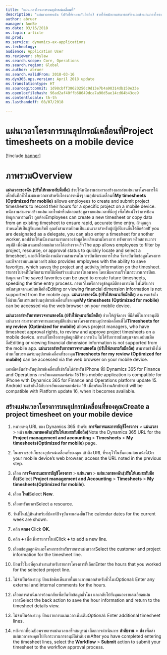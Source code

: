```yaml
---
title: "แผ่นเวลาโครงการบนอุปกรณ์เคลื่อนที่"
description: "แผ่นเวลาของฉัน (ปรับให้เหมาะกับมือถือ) ช่วยให้พนักงานสามารถสร้างและส่งแผ่นเวลาโครงการได้ เพื่อบันทึกชั่วโมงของพวกเขาสำหรับโครงการหนึ่งๆ บนอุปกรณ์เคลื่อนที่"
author: abruer
manager: AnnBe
ms.date: 03/16/2018
ms.topic: article
ms.prod: 
ms.service: dynamics-ax-applications
ms.technology: 
audience: Application User
ms.reviewer: shylaw
ms.search.scope: Core, Operations
ms.search.region: Global
ms.author: abruer
ms.search.validFrom: 2018-03-16
ms.dyn365.ops.version: April 2018 update
ms.translationtype: HT
ms.sourcegitcommit: 1d98cbff30620256c9d13e7b4a90314db150e33e
ms.openlocfilehash: 96ad2af40ffb68649dca7a90d5ae14cd64b43ce9
ms.contentlocale: th-th
ms.lasthandoff: 08/07/2018

---
```


# <a name="project-timesheets-on-a-mobile-device"></a><span data-ttu-id="4aefd-103">แผ่นเวลาโครงการบนอุปกรณ์เคลื่อนที่</span><span class="sxs-lookup"><span data-stu-id="4aefd-103">Project timesheets on a mobile device</span></span>

[!include [banner](../includes/banner.md)]

# <a name="overview"></a><span data-ttu-id="4aefd-104">ภาพรวม</span><span class="sxs-lookup"><span data-stu-id="4aefd-104">Overview</span></span>

<span data-ttu-id="4aefd-105">**แผ่นเวลาของฉัน (ปรับให้เหมาะกับมือถือ)** ช่วยให้พนักงานสามารถสร้างและส่งแผ่นเวลาโครงการได้ เพื่อบันทึกชั่วโมงของพวกเขาสำหรับโครงการหนึ่งๆ บนอุปกรณ์เคลื่อนที่</span><span class="sxs-lookup"><span data-stu-id="4aefd-105">**My timesheets (Optimized for mobile)** allows employees to create and submit project timesheets to record their hours for a specific project on a mobile device.</span></span> <span data-ttu-id="4aefd-106">พนักงานสามารถสร้างแผ่นเวลาใหม่หรือคัดลอกข้อมูลจากแผ่นเวลาที่มีอยู่ เพื่อให้แน่ใจว่าการป้อนข้อมูลเวลารวดเร็ว ถูกต้อง</span><span class="sxs-lookup"><span data-stu-id="4aefd-106">Employees can create a new timesheet or copy data from an existing timesheet to ensure rapid, accurate time entry.</span></span> <span data-ttu-id="4aefd-107">ถ้าคุณถูกกำหนดให้เป็นผู้รับมอบสิทธิ์ คุณยังสามารถป้อนเป็นแผ่นเวลาสำหรับผู้ปฏิบัติงานอื่นได้อีกด้วย</span><span class="sxs-lookup"><span data-stu-id="4aefd-107">If you are designated as a delegate, you can also enter a timesheet for another worker.</span></span> <span data-ttu-id="4aefd-108">แอปช่วยให้พนักงานสามารถกรองข้อมูลโดยเรียงตามโครงการ ทรัพยากร หรือสถานะการอนุมัติ เพื่อค้นหาและเลือกแผ่นเวลาได้อย่างรวดเร็ว</span><span class="sxs-lookup"><span data-stu-id="4aefd-108">The app allows employees to filter by project, resource, or approval status to quickly locate and select a timesheet.</span></span> <span data-ttu-id="4aefd-109">และยังให้พนักงานมีความสามารถในการบันทึกรายการโปรด ซึ่งจะบันทึกข้อมูลโครงการและกิจกรรมบนแผ่นเวลา</span><span class="sxs-lookup"><span data-stu-id="4aefd-109">It also provides employees with the ability to save favorites, which saves the project and activity information on the timesheet.</span></span> <span data-ttu-id="4aefd-110">รายการโปรดที่บันทึกสามารถใช้เพื่อสร้างแผ่นเวลาในอนาคต โดยเพิ่มความเร็วในกระบวนการป้อนข้อมูลเวลา</span><span class="sxs-lookup"><span data-stu-id="4aefd-110">The saved favorites can be used to create future timesheets, speeding the time entry process.</span></span> <span data-ttu-id="4aefd-111">การแก้ไขหรือการดูข้อมูลมิติทางการเงิน ไม่ได้รับการสนับสนุนจากแอปบนมือถือ</span><span class="sxs-lookup"><span data-stu-id="4aefd-111">Editing or viewing financial dimension information is not supported from the mobile app.</span></span> <span data-ttu-id="4aefd-112">**แผ่นเวลาของฉัน (ปรับให้เหมาะกับมือถือ)** สามารถเข้าถึงได้ผ่านเว็บเบราเซอร์บนอุปกรณ์เคลื่อนที่ของคุณ</span><span class="sxs-lookup"><span data-stu-id="4aefd-112">**My timesheets (Optimized for mobile)** can be accessed via the web browser on your mobile device.</span></span>

<span data-ttu-id="4aefd-113">**แผ่นเวลาสำหรับการตรวจทานของฉัน (ปรับให้เหมาะกับมือถือ)** ช่วยให้ผู้จัดการ ที่มีสิทธิ์ในการอนุมัติแผ่นเวลา สามารถตรวจทานและอนุมัติแผ่นเวลาโครงการบนอุปกรณ์เคลื่อนที่ได้</span><span class="sxs-lookup"><span data-stu-id="4aefd-113">**Timesheets for my review (Optimized for mobile)** allows project managers, who have timesheet approval rights, to review and approve project timesheets on a mobile device.</span></span> <span data-ttu-id="4aefd-114">การแก้ไขหรือการดูข้อมูลมิติทางการเงิน ไม่ได้รับการสนับสนุนจากแอปบนมือถือ</span><span class="sxs-lookup"><span data-stu-id="4aefd-114">Editing or viewing financial dimension information is not supported from the mobile app.</span></span> <span data-ttu-id="4aefd-115">**แผ่นเวลาสำหรับการตรวจทานของฉัน (ปรับให้เหมาะกับมือถือ)** สามารถเข้าถึงได้ผ่านเว็บเบราเซอร์บนอุปกรณ์เคลื่อนที่ของคุณ</span><span class="sxs-lookup"><span data-stu-id="4aefd-115">**Timesheets for my review (Optimized for mobile)** can be accessed via the web browser on your mobile device.</span></span>

<span data-ttu-id="4aefd-116">แอพลิเคชันสำหรับอุปกรณ์เคลื่อนที่เข้ากันได้สำหรับ iPhone ที่มี Dynamics 365 for Finance and Operations การอัพเดตแพลตฟอร์ม 15</span><span class="sxs-lookup"><span data-stu-id="4aefd-116">This mobile application is compatible for iPhone with Dynamics 365 for Finance and Operations platform update 15.</span></span>
<span data-ttu-id="4aefd-117">Android จะเข้ากันได้กับการอัพเดตแพลตฟอร์ม 16 เมื่อพร้อมใช้งาน</span><span class="sxs-lookup"><span data-stu-id="4aefd-117">Android will be compatible with Platform update 16, when it becomes available.</span></span>

<a name="create-a-project-timesheet-on-your-mobile-device"></a><span data-ttu-id="4aefd-118">สร้างแผ่นเวลาโครงการบนอุปกรณ์เคลื่อนที่ของคุณ</span><span class="sxs-lookup"><span data-stu-id="4aefd-118">Create a project timesheet on your mobile device</span></span>
------------------------------------------------

1.  <span data-ttu-id="4aefd-119">หมายเหตุ URL ของ Dynamics 365 สำหรับ **การจัดการและการบัญชีโครงการ** \> **แผ่นเวลา** \> หน้า **แผ่นเวลาของฉัน(ปรับให้เหมาะกับมือถือ)**</span><span class="sxs-lookup"><span data-stu-id="4aefd-119">Note the Dynamics 365 URL for the **Project management and accounting** \> **Timesheets** \> **My timesheets(Optimized for mobile)** page.</span></span>

2.  <span data-ttu-id="4aefd-120">ในเบราเซอร์เว็บของอุปกรณ์เคลื่อนที่ของคุณ เข้าถึง URL ที่ระบุไว้ในขั้นตอนก่อนหน้านี้</span><span class="sxs-lookup"><span data-stu-id="4aefd-120">On your mobile device’s web browser, access the URL noted in the previous step.</span></span>
 
3.  <span data-ttu-id="4aefd-121">เลือก **การจัดการและการบัญชีโครงการ** \> **แผ่นเวลา** \> **แผ่นเวลาของฉัน(ปรับให้เหมาะกับมือถือ)**</span><span class="sxs-lookup"><span data-stu-id="4aefd-121">Select **Project management and Accounting** \> **Timesheets** \> **My timesheets(Optimized for mobile)**.</span></span>

4.  <span data-ttu-id="4aefd-122">เลือก **ใหม่**</span><span class="sxs-lookup"><span data-stu-id="4aefd-122">Select **New**.</span></span>

5.  <span data-ttu-id="4aefd-123">เลือกทรัพยากร</span><span class="sxs-lookup"><span data-stu-id="4aefd-123">Select a resource.</span></span>

6.  <span data-ttu-id="4aefd-124">วันที่ในปฏิทินสำหรับสัปดาห์ปัจจุบันจะแสดงขึ้น</span><span class="sxs-lookup"><span data-stu-id="4aefd-124">The calendar dates for the current week are shown.</span></span>

7.  <span data-ttu-id="4aefd-125">คลิก **ตกลง** </span><span class="sxs-lookup"><span data-stu-id="4aefd-125">Click **OK**.</span></span>

8.  <span data-ttu-id="4aefd-126">คลิก **+** เพื่อเพิ่มรายการใหม่</span><span class="sxs-lookup"><span data-stu-id="4aefd-126">Click **+** to add a new line.</span></span>

9.  <span data-ttu-id="4aefd-127">เลือกข้อมูลลูกค้าและโครงการสำหรับรายการแผ่นเวลา</span><span class="sxs-lookup"><span data-stu-id="4aefd-127">Select the customer and project information for the timesheet line.</span></span>

10. <span data-ttu-id="4aefd-128">ป้อนชั่วโมงที่คุณทำงานสำหรับรายการโครงการที่เลือก</span><span class="sxs-lookup"><span data-stu-id="4aefd-128">Enter the hours that you worked for the selected project line.</span></span>

11. <span data-ttu-id="4aefd-129">ไม่จำเป็นต้องระบุ: ป้อนข้อคิดเห็นภายในและภายนอกสำหรับชั่วโมง</span><span class="sxs-lookup"><span data-stu-id="4aefd-129">Optional: Enter any external and internal comments for the hours.</span></span>

12. <span data-ttu-id="4aefd-130">เลือกการดำเนินการย้อนกลับเพื่อบันทึกข้อมูลชั่วโมง และกลับไปยังมุมมองรายละเอียดแผ่นเวลา</span><span class="sxs-lookup"><span data-stu-id="4aefd-130">Select the back action to save the hour information and return to the timesheet details view.</span></span>

13. <span data-ttu-id="4aefd-131">ไม่จำเป็นต้องระบุ: ป้อนรายการแผ่นเวลาเพิ่มเติม</span><span class="sxs-lookup"><span data-stu-id="4aefd-131">Optional: Enter additional timesheet lines.</span></span>

14. <span data-ttu-id="4aefd-132">หลังจากที่คุณป้อนรายการแผ่นเวลาเสร็จสมบูรณ์ เลือกการดำเนินการ **ลำดับงาน** \> **ส่ง** เพื่อส่งแผ่นเวลาของคุณไปยังกระบวนการอนุมัติลำดับงาน</span><span class="sxs-lookup"><span data-stu-id="4aefd-132">After you have completed entering the timesheet lines, select the **Workflow** \> **Submit** action to submit your timesheet to the workflow approval process.</span></span>

